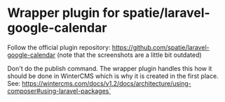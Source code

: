 # Wrapper plugin for spatie/laravel-google-calendar
Follow the official plugin repository: https://github.com/spatie/laravel-google-calendar (note that the screenshots are a little bit outdated)

Don't do the publish command. The wrapper plugin handles this how it should be done in WinterCMS which is why it is created in the first place. See: https://wintercms.com/docs/v1.2/docs/architecture/using-composer#using-laravel-packages`

